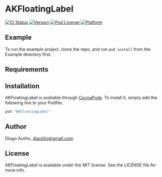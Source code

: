 # AKFloatingLabel

[![CI Status](http://img.shields.io/travis/dogo/AKFloatingLabel.svg?style=flat)](https://travis-ci.org/dogo/AKFloatingLabel)
[![Version](https://img.shields.io/cocoapods/v/AKFloatingLabel.svg?style=flat)](http://cocoapods.org/pods/AKFloatingLabel)
[![Pod License](https://img.shields.io/cocoapods/l/AKFloatingLabel.svg?style=flat)](https://github.com/dogo/AKFloatingLabel/blob/master/LICENSE)
[![Platform](https://img.shields.io/cocoapods/p/AKFloatingLabel.svg?style=flat)](http://cocoapods.org/pods/AKFloatingLabel)

## Example

To run the example project, clone the repo, and run `pod install` from the Example directory first.

## Requirements

## Installation

AKFloatingLabel is available through [CocoaPods](http://cocoapods.org). To install
it, simply add the following line to your Podfile:

```ruby
pod "AKFloatingLabel"
```

## Author

Diogo Autilio, diautilio@gmail.com

## License

AKFloatingLabel is available under the MIT license. See the LICENSE file for more info.
